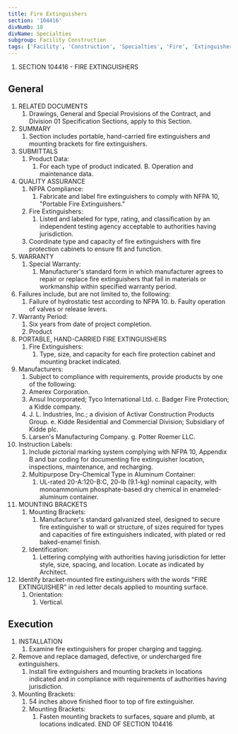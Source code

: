 ```yaml
---
title: Fire Extinguishers
section: '104416'
divNumb: 10
divName: Specialties
subgroup: Facility Construction
tags: ['Facility', 'Construction', 'Specialties', 'Fire', 'Extinguishers']
---
```


   1. SECTION 104416 - FIRE EXTINGUISHERS 
## General

1. RELATED DOCUMENTS
   1. Drawings, General and Special Provisions of the Contract, and Division 01 Specification
Sections, apply to this Section.
2. SUMMARY
   1. Section includes portable, hand-carried fire extinguishers and mounting brackets for fire extinguishers.
3. SUBMITTALS
   1. Product Data:
      1. For each type of product indicated. B. Operation and maintenance data.
4. QUALITY ASSURANCE
   1. NFPA Compliance:
      1. Fabricate and label fire extinguishers to comply with NFPA 10, "Portable
Fire Extinguishers."
   1. Fire Extinguishers:
      1. Listed and labeled for type, rating, and classification by an independent testing agency acceptable to authorities having jurisdiction.
   1. Coordinate type and capacity of fire extinguishers with fire protection cabinets to ensure fit and function.
5. WARRANTY
   1. Special Warranty:
      1. Manufacturer's standard form in which manufacturer agrees to repair or replace fire extinguishers that fail in materials or workmanship within specified warranty period.
1. Failures include, but are not limited to, the following:
      1. Failure of hydrostatic test according to NFPA 10. b. Faulty operation of valves or release levers.
2. Warranty Period:
      1. Six years from date of project completion.
   1. Product
1. PORTABLE, HAND-CARRIED FIRE EXTINGUISHERS
   1. Fire Extinguishers:
      1. Type, size, and capacity for each fire protection cabinet and mounting bracket indicated.
1. Manufacturers:
      1. Subject to compliance with requirements, provide products by one of the following:
      1. Amerex Corporation.
      1. Ansul Incorporated; Tyco International Ltd. c. Badger Fire Protection; a Kidde company.
      1. J. L. Industries, Inc.; a division of Activar Construction Products Group. e. Kidde Residential and Commercial Division; Subsidiary of Kidde plc.
      1. Larsen's Manufacturing Company. g. Potter Roemer LLC.
2. Instruction Labels:
      1. Include pictorial marking system complying with NFPA 10, Appendix B and bar coding for documenting fire extinguisher location, inspections, maintenance, and recharging.
   1. Multipurpose Dry-Chemical Type in Aluminum Container:
      1. UL-rated 20-A:120-B:C, 20-lb (9.1-kg) nominal capacity, with monoammonium phosphate-based dry chemical in enameled- aluminum container.
2. MOUNTING BRACKETS
   1. Mounting Brackets:
      1. Manufacturer's standard galvanized steel, designed to secure fire extinguisher to wall or structure, of sizes required for types and capacities of fire extinguishers indicated, with plated or red baked-enamel finish.
   1. Identification:
      1. Lettering complying with authorities having jurisdiction for letter style, size, spacing, and location. Locate as indicated by Architect.
1. Identify bracket-mounted fire extinguishers with the words "FIRE EXTINGUISHER" in red letter decals applied to mounting surface.
      1. Orientation:
         1. Vertical. 

## Execution

1. INSTALLATION
   1. Examine fire extinguishers for proper charging and tagging.
1. Remove and replace damaged, defective, or undercharged fire extinguishers.
   1. Install fire extinguishers and mounting brackets in locations indicated and in compliance with requirements of authorities having jurisdiction.
1. Mounting Brackets:
      1. 54 inches above finished floor to top of fire extinguisher.
   1. Mounting Brackets:
      1. Fasten mounting brackets to surfaces, square and plumb, at locations indicated.
END OF SECTION 104416

